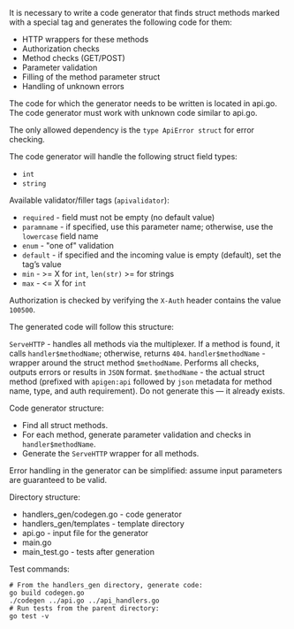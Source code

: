 It is necessary to write a code generator that finds struct methods marked with a special tag and generates the following code for them:

* HTTP wrappers for these methods
* Authorization checks
* Method checks (GET/POST)
* Parameter validation
* Filling of the method parameter struct
* Handling of unknown errors
 
The code for which the generator needs to be written is located in api.go. The code generator must work with unknown code similar to api.go.
 
The only allowed dependency is the `type ApiError struct` for error checking.
 
The code generator will handle the following struct field types:
* `int`
* `string`
 
Available validator/filler tags (`apivalidator`):
* `required` - field must not be empty (no default value)
* `paramname` - if specified, use this parameter name; otherwise, use the `lowercase` field name
* `enum` - "one of" validation
* `default` - if specified and the incoming value is empty (default), set the tag’s value
* `min` - >= X for `int`, `len(str)` >= for strings
* `max` - <= X for `int`
 
Authorization is checked by verifying the `X-Auth` header contains the value `100500`.
 
The generated code will follow this structure:
 
`ServeHTTP` - handles all methods via the multiplexer. If a method is found, it calls `handler$methodName`; otherwise, returns `404`.
`handler$methodName` - wrapper around the struct method `$methodName`. Performs all checks, outputs errors or results in `JSON` format.
`$methodName` - the actual struct method (prefixed with `apigen:api` followed by `json` metadata for method name, type, and auth requirement). Do not generate this — it already exists.
 
Code generator structure:

* Find all struct methods.
* For each method, generate parameter validation and checks in `handler$methodName`.
* Generate the `ServeHTTP` wrapper for all methods.
 
Error handling in the generator can be simplified: assume input parameters are guaranteed to be valid.

Directory structure:

* handlers_gen/codegen.go -  code generator
* handlers_gen/templates - template directory
* api.go -  input file for the generator
* main.go
* main_test.go - tests after generation

Test commands:
``` shell
# From the handlers_gen directory, generate code:  
go build codegen.go
./codegen ../api.go ../api_handlers.go
# Run tests from the parent directory: 
go test -v
```
